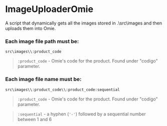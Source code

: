 # ImageUploaderOmie
 A script that dynamically gets all the images stored in .\src\images and then uploads them into Omie.

 ### Each image file path must be:
 `src\images\\:product_code`
 
 > `:product_code` - Omie's code for the product. Found under "codigo" parameter.

 ### Each image file name must be:
 `src\images\\:product_code\\:product_code:sequential`

 > `:product_code` - Omie's code for the product. Found under "codigo" parameter.
 
 >`:sequential` - a hyphen (`'-'`) followed by a sequential number between 1 and 6
